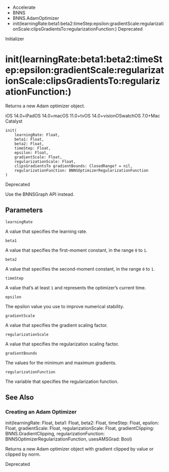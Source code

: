 

- Accelerate
- BNNS
- BNNS.AdamOptimizer
-  init(learningRate:beta1:beta2:timeStep:epsilon:gradientScale:regularizationScale:clipsGradientsTo:regularizationFunction:) Deprecated

Initializer

# init(learningRate:beta1:beta2:timeStep:epsilon:gradientScale:regularizationScale:clipsGradientsTo:regularizationFunction:)

Returns a new Adam optimizer object.

iOS 14.0+iPadOS 14.0+macOS 11.0+tvOS 14.0+visionOSwatchOS 7.0+Mac Catalyst

``` source
init(
    learningRate: Float,
    beta1: Float,
    beta2: Float,
    timeStep: Float,
    epsilon: Float,
    gradientScale: Float,
    regularizationScale: Float,
    clipsGradientsTo gradientBounds: ClosedRange? = nil,
    regularizationFunction: BNNSOptimizerRegularizationFunction
)
```

Deprecated

Use the BNNSGraph API instead.

## Parameters 

`learningRate`  

A value that specifies the learning rate.

`beta1`  

A value that specifies the first-moment constant, in the range `0` to `1`.

`beta2`  

A value that specifies the second-moment constant, in the range `0` to `1`.

`timeStep`  

A value that’s at least `1` and represents the optimizer’s current time.

`epsilon`  

The epsilon value you use to improve numerical stability.

`gradientScale`  

A value that specifies the gradient scaling factor.

`regularizationScale`  

A value that specifies the regularization scaling factor.

`gradientBounds`  

The values for the minimum and maximum gradients.

`regularizationFunction`  

The variable that specifies the regularization function.

## See Also

### Creating an Adam Optimizer

init(learningRate: Float, beta1: Float, beta2: Float, timeStep: Float, epsilon: Float, gradientScale: Float, regularizationScale: Float, gradientClipping: BNNS.GradientClipping, regularizationFunction: BNNSOptimizerRegularizationFunction, usesAMSGrad: Bool)

Returns a new Adam optimizer object with gradient clipped by value or clipped by norm.

Deprecated

